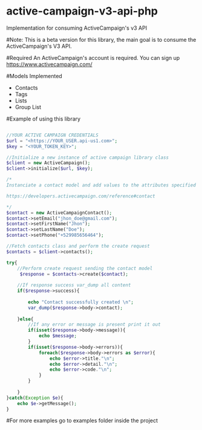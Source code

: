 # active-campaign-v3-api-php
Implementation for consuming ActiveCampaign's v3 API


#Note:
This is a beta version for this library, the main goal is to consume the ActiveCampaign's V3 API. 

#Required
An ActiveCampaign's account is required. You can sign up https://www.activecampaign.com/

#Models Implemented
<ul>
  <li>
    Contacts
  </li>
  <li>
    Tags
  </li>
  <li>
    Lists
  </li>
  <li>
    Group List
  </li>
</ul>

#Example of using this library

```php

//YOUR ACTIVE CAMPAIGN CREDENTIALS
$url = "<https://YOUR_USER.api-us1.com>";
$key = "<YOUR_TOKEN_KEY>";

//Initialize a new instance of active campaign library class
$client = new ActiveCampaign();
$client->initialize($url, $key);

/* 
Instanciate a contact model and add values to the attributes specified on:

https://developers.activecampaign.com/reference#contact 

*/
$contact = new ActiveCampaignContact();
$contact->setEmail("jhon_doe@gmail.com");
$contact->setFirstName("Jhon");
$contact->setLastName("Doe");
$contact->setPhone("+529985656464");

//Fetch contacts class and perform the create request
$contacts = $client->contacts();

try{
    //Perform create request sending the contact model
     $response = $contacts->create($contact);
    
    //If response success var_dump all content
    if($response->success){
    
        echo "Contact successfully created \n";
        var_dump($response->body->contact);
        
    }else{
        //If any error or message is present print it out
        if(isset($response->body->message)){
            echo $message;
        }
        if(isset($response->body->errors)){
            foreach($response->body->errors as $error){
                echo $error->title."\n";
                echo $error->detail."\n";
                echo $error->code."\n";
            }
        }
        
    }
}catch(Exception $e){
    echo $e->getMessage();
}
```
#For more examples go to examples folder inside the project





